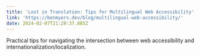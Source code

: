 ```yaml
---
title: 'Lost in Translation: Tips for Multilingual Web Accessibility'
link: 'https://benmyers.dev/blog/multilingual-web-accessibility/'
date: 2024-02-07T21:29:37.885Z
---
```


Practical tips for navigating the intersection between web accessibility and internationalization/localization.
